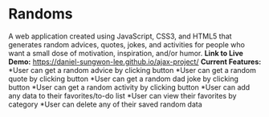 # Randoms
A web application created using JavaScript, CSS3, and HTML5 that generates random advices, quotes, jokes, and activities for people who want a small dose of motivation, inspiration, and/or humor.
**Link to Live Demo:** https://daniel-sungwon-lee.github.io/ajax-project/
**Current Features:**
*User can get a random advice by clicking button
*User can get a random quote by clicking button
*User can get a random dad joke by clicking button
*User can get a random activity by clicking button
*User can add any data to their favorites/to-do list
*User can view their favorites by category
*User can delete any of their saved random data
